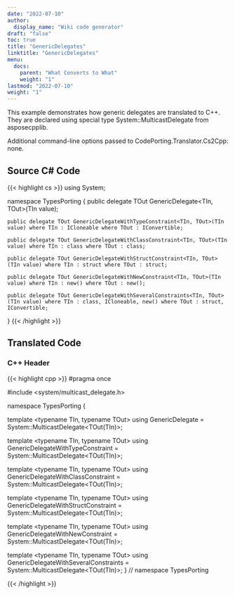 ```yaml
---
date: "2022-07-10"
author:
  display_name: "Wiki code generator"
draft: "false"
toc: true
title: "GenericDelegates"
linktitle: "GenericDelegates"
menu:
  docs:
    parent: "What Converts to What"
    weight: "1"
lastmod: "2022-07-10"
weight: "1"
---
```


This example demonstrates how generic delegates are translated to C++. They are declared using special type System::MulticastDelegate<T> from asposecpplib.

Additional command-line options passed to CodePorting.Translator.Cs2Cpp: none.

## Source C# Code ##

{{< highlight cs >}}
using System;

namespace TypesPorting
{
    public delegate TOut GenericDelegate<TIn, TOut>(TIn value);

    public delegate TOut GenericDelegateWithTypeConstraint<TIn, TOut>(TIn value) where TIn : ICloneable where TOut : IConvertible;

    public delegate TOut GenericDelegateWithClassConstraint<TIn, TOut>(TIn value) where TIn : class where TOut : class;

    public delegate TOut GenericDelegateWithStructConstraint<TIn, TOut>(TIn value) where TIn : struct where TOut : struct;

    public delegate TOut GenericDelegateWithNewConstraint<TIn, TOut>(TIn value) where TIn : new() where TOut : new();

    public delegate TOut GenericDelegateWithSeveralConstraints<TIn, TOut>(TIn value) where TIn : class, ICloneable, new() where TOut : struct, IConvertible;
}
{{< /highlight >}}

## Translated Code ##

### C++ Header ###

{{< highlight cpp >}}
#pragma once

#include <system/multicast_delegate.h>

namespace TypesPorting {

template <typename TIn, typename TOut> using GenericDelegate = System::MulticastDelegate<TOut(TIn)>;

template <typename TIn, typename TOut> using GenericDelegateWithTypeConstraint = System::MulticastDelegate<TOut(TIn)>;

template <typename TIn, typename TOut> using GenericDelegateWithClassConstraint = System::MulticastDelegate<TOut(TIn)>;

template <typename TIn, typename TOut> using GenericDelegateWithStructConstraint = System::MulticastDelegate<TOut(TIn)>;

template <typename TIn, typename TOut> using GenericDelegateWithNewConstraint = System::MulticastDelegate<TOut(TIn)>;

template <typename TIn, typename TOut> using GenericDelegateWithSeveralConstraints = System::MulticastDelegate<TOut(TIn)>;
} // namespace TypesPorting



{{< /highlight >}}
